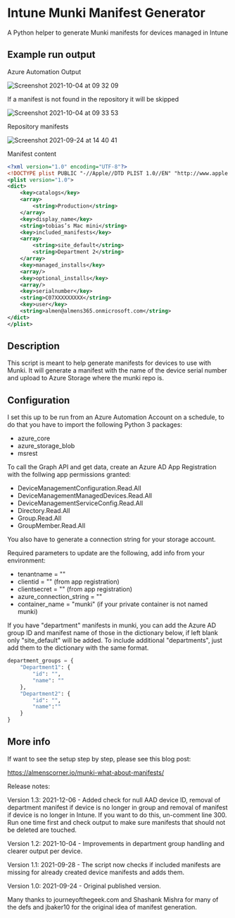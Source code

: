 # Intune Munki Manifest Generator
A Python helper to generate Munki manifests for devices managed in Intune

## Example run output
Azure Automation Output

![Screenshot 2021-10-04 at 09 32 09](https://user-images.githubusercontent.com/78877636/135811840-a0ac825f-8f9a-4447-a674-e7dc28b1b077.png)

If a manifest is not found in the repository it will be skipped

![Screenshot 2021-10-04 at 09 33 53](https://user-images.githubusercontent.com/78877636/135811873-90745b1f-588f-4342-b477-48f14da28810.png)

Repository manifests

![Screenshot 2021-09-24 at 14 40 41](https://user-images.githubusercontent.com/78877636/134675777-43b52372-7e38-4b14-8b80-1630661f0c27.png)

Manifest content
```xml
<?xml version="1.0" encoding="UTF-8"?>
<!DOCTYPE plist PUBLIC "-//Apple//DTD PLIST 1.0//EN" "http://www.apple.com/DTDs/PropertyList-1.0.dtd">
<plist version="1.0">
<dict>
	<key>catalogs</key>
	<array>
		<string>Production</string>
	</array>
	<key>display_name</key>
	<string>tobias’s Mac mini</string>
	<key>included_manifests</key>
	<array>
		<string>site_default</string>
		<string>Department 2</string>
	</array>
	<key>managed_installs</key>
	<array/>
	<key>optional_installs</key>
	<array/>
	<key>serialnumber</key>
	<string>C07XXXXXXXXX</string>
	<key>user</key>
	<string>almen@almens365.onmicrosoft.com</string>
</dict>
</plist>
```

## Description
This script is meant to help generate manifests for devices to use with Munki.
It will generate a manifest with the name of the device serial number and upload
to Azure Storage where the munki repo is.

## Configuration
I set this up to be run from an Azure Automation Account on a schedule, to do that
you have to import the following Python 3 packages:
- azure_core
- azure_storage_blob
- msrest

To call the Graph API and get data, create an Azure AD App Registration with the
follwing app permissions granted:
- DeviceManagementConfiguration.Read.All
- DeviceManagementManagedDevices.Read.All
- DeviceManagementServiceConfig.Read.All
- Directory.Read.All
- Group.Read.All
- GroupMember.Read.All

You also have to generate a connection string for your storage account.

Required parameters to update are the following, add info from your environment:
- tenantname = ""
- clientid = "" (from app registration)
- clientsecret = "" (from app registration)
- azure_connection_string = ""
- container_name = "munki" (if your private container is not named munki)

If you have "department" manifests in munki, you can add the Azure AD group ID and
manifest name of those in the dictionary below, if left blank only "site_default" will be added.
To include additional "departments", just add them to the dictionary with the same format.
```python
department_groups = {
    "Department1": {
        "id": "",
        "name": ""
    },
    "Department2": {
        "id": "",
        "name":""
    }
}
```

## More info
If want to see the setup step by step, please see this blog post:

https://almenscorner.io/munki-what-about-manifests/

Release notes:

Version 1.3: 2021-12-06 - Added check for null AAD device ID, removal of department manifest if device is no longer in group and
removal of manifest if device is no longer in Intune. If you want to do this, un-comment line 300. Run one time first and check output 
to make sure manifests that should not be deleted are touched.

Version 1.2: 2021-10-04 - Improvements in department group handling and clearer output per device.

Version 1.1: 2021-09-28 - The script now checks if included manifests are missing for already created device manifests and adds them.

Version 1.0: 2021-09-24 - Original published version.

Many thanks to journeyofthegeek.com and Shashank Mishra for many of the defs and jbaker10 for the original idea of manifest generation.
